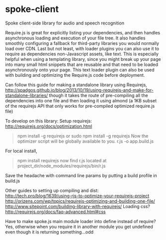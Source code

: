 # spoke-client
Spoke client-side library for audio and speech recognition

Require.js is great for explicitly listing your dependencies, and then handles
asynchronous loading and execution of your file tree. It also handles smoothly
configuring a fallback for third-party libraries you would normally load over
CDN. Last but not least, with loader plugins you can also use it to require as
dependencies non-Javascript assets, like text. This is especially helpful when
using a templating library, since you might break up your page into many small
html snippets that are reusable and that need to be loaded asynchronously onto
your page. This text loader plugin can also be used with building and optimizing
the Require.js code before deployment.

Can follow this guide for making a standalone library using Requirejs,
http://spadgos.github.io/blog/2013/10/19/using-requirejs-and-make-for-standalone-libraries/
though it takes the route of pre-compiling all the dependencies into one file
and then loading it using almond (a 1KB subset of the requirejs API that only
works for pre-compiled optimized require.js file)

To develop on this library:
Setup requirejs: http://requirejs.org/docs/optimization.html
> npm install -g requirejs
or
> sudo npm install -g requirejs
Now the optimizer script will be globally available to you.
> r.js -o app.build.js

For local install,
> npm install requirejs
now find r.js located at project_dir/node_modules/requirejs/bin/r.js

Save the headache with command line params by putting a build profile in build.js

Other guides to setting up compiling and dist:
http://tech.pro/blog/1639/using-rjs-to-optimize-your-requirejs-project
http://orizens.com/wp/topics/requirejs-optimizing-and-building-one-file/
http://www.sitepoint.com/building-library-with-requirejs/
Loading css? http://requirejs.org/docs/faq-advanced.html#css

Have to make spoke.js main module loader into define instead of require?
Yes, otherwise when you require it in another module you get undefined
even though it is returning something...odd
